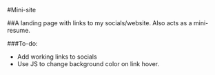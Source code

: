 #Mini-site

##A landing page with links to my socials/website. Also acts as a mini-resume.

###To-do:
- Add working links to socials
- Use JS to change background color on link hover. 
